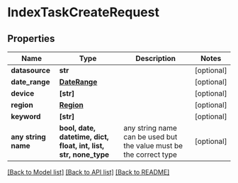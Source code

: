 # IndexTaskCreateRequest


## Properties
Name | Type | Description | Notes
------------ | ------------- | ------------- | -------------
**datasource** | **str** |  | [optional] 
**date_range** | [**DateRange**](DateRange.md) |  | [optional] 
**device** | **[str]** |  | [optional] 
**region** | [**Region**](Region.md) |  | [optional] 
**keyword** | **[str]** |  | [optional] 
**any string name** | **bool, date, datetime, dict, float, int, list, str, none_type** | any string name can be used but the value must be the correct type | [optional]

[[Back to Model list]](../README.md#documentation-for-models) [[Back to API list]](../README.md#documentation-for-api-endpoints) [[Back to README]](../README.md)


